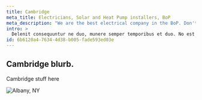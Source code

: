 ```yaml
---
title: Cambridge
meta_title: Electricians, Solar and Heat Pump installers, BoP
meta_description: "We are the best electrical company in the BoP. Don't believe us? Ask our customers!"
intro: >
  Delenit consequuntur ne duo, munere semper temporibus et duo. No est omnes platonem iudicabit, ex laoreet salutandi necessitatibus mel. Dicit volutpat nam cu. Deserunt indoctum iudicabit ut sea, no est nostro convenire efficiendi. Cum id gloriatur pertinacia.
id: 6b6120a4-7634-4d38-b005-fade593ed03e
---
```

## Cambridge blurb.

Cambridge stuff here


![Albany, NY](http://s3.amazonaws.com/placester-wordpress/blogs.dir/6/files/2014/03/960px-albany-lincoln-park-193315.jpg)
